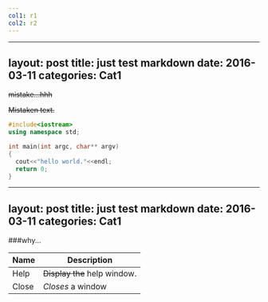 ```yaml
---
col1: r1
col2: r2
---
```


---
layout: post
title:  just test markdown
date:   2016-03-11
categories: Cat1
---

~~mistake...hhh~~

~~Mistaken text.~~

```cpp
#include<iostream>
using namespace std;

int main(int argc, char** argv)
{
  cout<<"hello world."<<endl;
  return 0;
}
```
---
layout: post
title:  just test markdown
date:   2016-03-11
categories: Cat1
---
###why...


| Name | Description          |
| ------------- | ----------- |
| Help      | ~~Display the~~ help window.|
| Close     | _Closes_ a window     |

